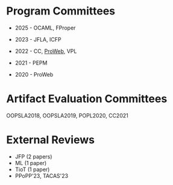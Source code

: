 # Program Committees

* 2025 - OCAML, FProper

* 2023 - JFLA, ICFP

* 2022 - CC, [ProWeb](https://2022.programming-conference.org/home/proweb-2022), VPL

* 2021 - PEPM

* 2020 - ProWeb

# Artifact Evaluation Committees

OOPSLA2018, OOPSLA2019, POPL2020, CC2021

# External Reviews

- JFP (2 papers)
- ML (1 paper)
- TioT (1 paper)
- PPoPP'23, TACAS'23
